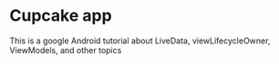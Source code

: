 Cupcake app
=================================

This is a google Android tutorial about LiveData, viewLifecycleOwner, ViewModels, and other topics
